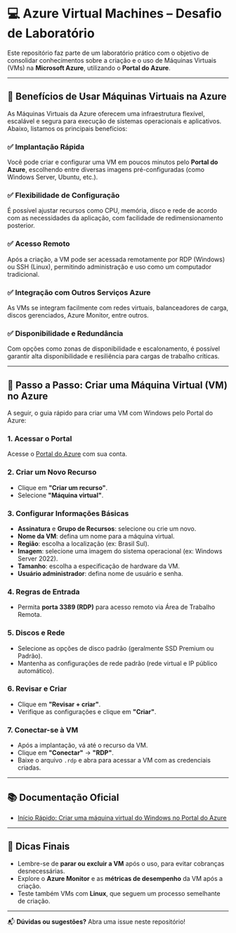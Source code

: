 # 💻 Azure Virtual Machines – Desafio de Laboratório

Este repositório faz parte de um laboratório prático com o objetivo de consolidar conhecimentos sobre a criação e o uso de Máquinas Virtuais (VMs) na **Microsoft Azure**, utilizando o **Portal do Azure**.

---

## 🚀 Benefícios de Usar Máquinas Virtuais na Azure

As Máquinas Virtuais da Azure oferecem uma infraestrutura flexível, escalável e segura para execução de sistemas operacionais e aplicativos. Abaixo, listamos os principais benefícios:

### ✅ Implantação Rápida
Você pode criar e configurar uma VM em poucos minutos pelo **Portal do Azure**, escolhendo entre diversas imagens pré-configuradas (como Windows Server, Ubuntu, etc.).

### ✅ Flexibilidade de Configuração
É possível ajustar recursos como CPU, memória, disco e rede de acordo com as necessidades da aplicação, com facilidade de redimensionamento posterior.

### ✅ Acesso Remoto
Após a criação, a VM pode ser acessada remotamente por RDP (Windows) ou SSH (Linux), permitindo administração e uso como um computador tradicional.

### ✅ Integração com Outros Serviços Azure
As VMs se integram facilmente com redes virtuais, balanceadores de carga, discos gerenciados, Azure Monitor, entre outros.

### ✅ Disponibilidade e Redundância
Com opções como zonas de disponibilidade e escalonamento, é possível garantir alta disponibilidade e resiliência para cargas de trabalho críticas.

---

## 🧭 Passo a Passo: Criar uma Máquina Virtual (VM) no Azure

A seguir, o guia rápido para criar uma VM com Windows pelo Portal do Azure:

### 1. Acessar o Portal
Acesse o [Portal do Azure](https://portal.azure.com) com sua conta.

### 2. Criar um Novo Recurso
- Clique em **"Criar um recurso"**.
- Selecione **"Máquina virtual"**.

### 3. Configurar Informações Básicas
- **Assinatura** e **Grupo de Recursos**: selecione ou crie um novo.
- **Nome da VM**: defina um nome para a máquina virtual.
- **Região**: escolha a localização (ex: Brasil Sul).
- **Imagem**: selecione uma imagem do sistema operacional (ex: Windows Server 2022).
- **Tamanho**: escolha a especificação de hardware da VM.
- **Usuário administrador**: defina nome de usuário e senha.

### 4. Regras de Entrada
- Permita **porta 3389 (RDP)** para acesso remoto via Área de Trabalho Remota.

### 5. Discos e Rede
- Selecione as opções de disco padrão (geralmente SSD Premium ou Padrão).
- Mantenha as configurações de rede padrão (rede virtual e IP público automático).

### 6. Revisar e Criar
- Clique em **"Revisar + criar"**.
- Verifique as configurações e clique em **"Criar"**.

### 7. Conectar-se à VM
- Após a implantação, vá até o recurso da VM.
- Clique em **"Conectar"** → **"RDP"**.
- Baixe o arquivo `.rdp` e abra para acessar a VM com as credenciais criadas.

---

## 📚 Documentação Oficial

- [Início Rápido: Criar uma máquina virtual do Windows no Portal do Azure](https://learn.microsoft.com/pt-br/azure/virtual-machines/windows/quick-create-portal)

---

## 🧠 Dicas Finais

- Lembre-se de **parar ou excluir a VM** após o uso, para evitar cobranças desnecessárias.
- Explore o **Azure Monitor** e as **métricas de desempenho** da VM após a criação.
- Teste também VMs com **Linux**, que seguem um processo semelhante de criação.

---

📬 **Dúvidas ou sugestões?** Abra uma issue neste repositório!
